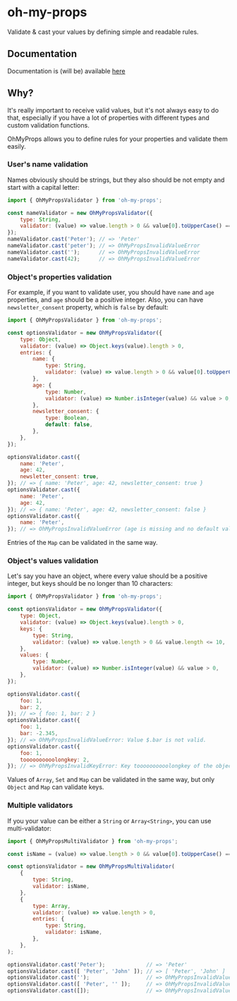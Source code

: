 
# oh-my-props

Validate &amp; cast your values by defining simple and readable rules.

## Documentation

Documentation is (will be) available [here](https://ohmyprops.kirick.me)

## Why?

It's really important to receive valid values, but it's not always easy to do that, especially if you have a lot of properties with different types and custom validation functions.

OhMyProps allows you to define rules for your properties and validate them easily.

### User's name validation

Names obviously should be strings, but they also should be not empty and start with a capital letter:

```javascript
import { OhMyPropsValidator } from 'oh-my-props';

const nameValidator = new OhMyPropsValidator({
    type: String,
    validator: (value) => value.length > 0 && value[0].toUpperCase() === value[0],
});
nameValidator.cast('Peter'); // => 'Peter'
nameValidator.cast('peter'); // => OhMyPropsInvalidValueError
nameValidator.cast('');      // => OhMyPropsInvalidValueError
nameValidator.cast(42);      // => OhMyPropsInvalidValueError
```

### Object's properties validation

For example, if you want to validate user, you should have `name` and `age` properties, and `age` should be a positive integer. Also, you can have `newsletter_consent` property, which is `false` by default:

```javascript
import { OhMyPropsValidator } from 'oh-my-props';

const optionsValidator = new OhMyPropsValidator({
    type: Object,
    validator: (value) => Object.keys(value).length > 0,
    entries: {
        name: {
            type: String,
            validator: (value) => value.length > 0 && value[0].toUpperCase() === value[0],
        },
        age: {
            type: Number,
            validator: (value) => Number.isInteger(value) && value > 0,
        },
        newsletter_consent: {
            type: Boolean,
            default: false,
        },
    },
});

optionsValidator.cast({
    name: 'Peter',
    age: 42,
    newsletter_consent: true,
}); // => { name: 'Peter', age: 42, newsletter_consent: true }
optionsValidator.cast({
    name: 'Peter',
    age: 42,
}); // => { name: 'Peter', age: 42, newsletter_consent: false }
optionsValidator.cast({
    name: 'Peter',
}); // => OhMyPropsInvalidValueError (age is missing and no default value were specified in validator)
```

Entries of the `Map` can be validated in the same way.

### Object's values validation

Let's say you have an object, where every value should be a positive integer, but keys should be no longer than 10 characters:

```javascript
import { OhMyPropsValidator } from 'oh-my-props';

const optionsValidator = new OhMyPropsValidator({
    type: Object,
    validator: (value) => Object.keys(value).length > 0,
    keys: {
        type: String,
        validator: (value) => value.length > 0 && value.length <= 10,
    },
    values: {
        type: Number,
        validator: (value) => Number.isInteger(value) && value > 0,
    },
});

optionsValidator.cast({
    foo: 1,
    bar: 2,
}); // => { foo: 1, bar: 2 }
optionsValidator.cast({
    foo: 1,
    bar: -2.345,
}); // => OhMyPropsInvalidValueError: Value $.bar is not valid.
optionsValidator.cast({
    foo: 1,
    toooooooooolongkey: 2,
}); // => OhMyPropsInvalidKeyError: Key toooooooooolongkey of the object itself is not valid.
```

Values of `Array`, `Set` and `Map` can be validated in the same way, but only `Object` and `Map` can validate keys.

### Multiple validators

If you your value can be either a `String` or `Array<String>`, you can use multi-validator:

```javascript
import { OhMyPropsMultiValidator } from 'oh-my-props';

const isName = (value) => value.length > 0 && value[0].toUpperCase() === value[0];

const optionsValidator = new OhMyPropsMultiValidator(
    {
        type: String,
        validator: isName,
    },
    {
        type: Array,
        validator: (value) => value.length > 0,
        entries: {
            type: String,
            validator: isName,
        },
    },
);

optionsValidator.cast('Peter');             // => 'Peter'
optionsValidator.cast([ 'Peter', 'John' ]); // => [ 'Peter', 'John' ]
optionsValidator.cast('');                  // => OhMyPropsInvalidValueError
optionsValidator.cast([ 'Peter', '' ]);     // => OhMyPropsInvalidValueError
optionsValidator.cast([]);                  // => OhMyPropsInvalidValueError (empty array is not allowed)
```
